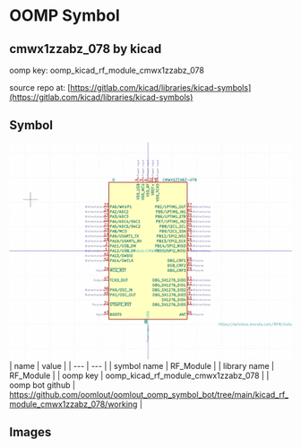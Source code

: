 # OOMP Symbol  
## cmwx1zzabz_078  by kicad  
  
oomp key: oomp_kicad_rf_module_cmwx1zzabz_078  
  
source repo at: [https://gitlab.com/kicad/libraries/kicad-symbols](https://gitlab.com/kicad/libraries/kicad-symbols)  
## Symbol  
  
[![working.png](working_600.png)](working.png)  
| name | value | 
| --- | --- | 
| symbol name | RF_Module | 
| library name | RF_Module | 
| oomp key | oomp_kicad_rf_module_cmwx1zzabz_078 | 
| oomp bot github | https://github.com/oomlout/oomlout_oomp_symbol_bot/tree/main/kicad_rf_module_cmwx1zzabz_078/working | 
## Images  
